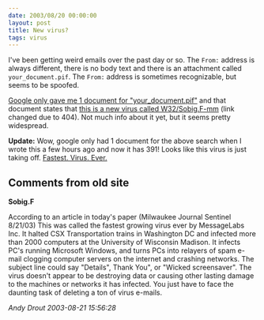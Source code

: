 ```yaml
---
date: 2003/08/20 00:00:00
layout: post
title: New virus?
tags: virus
---
```


I've been getting weird emails over the past day or so. The `From:` address is always different, there is no body text and there is an attachment called `your_document.pif`. The `From:` address is sometimes recognizable, but seems to be spoofed.

[Google only gave me 1 document for "your_document.pif"](http://www.google.com/search?hl=en&amp;ie=UTF-8&amp;oe=UTF-8&amp;q=your_document.pif) and that document states that [this is a new virus called W32/Sobig.F-mm](http://www.f-secure.com/v-descs/sobig_f.shtml) (link changed due to 404). Not much info about it yet, but it seems pretty widespread.

**Update:** Wow, google only had 1 document for the above search when I wrote this a few hours ago and now it has 391! Looks like this virus is just taking off. [Fastest. Virus. Ever.](http://www.local6.com/news/2420899/detail.html)

<div id="comment-box">
<h2>Comments from old site</h2>

<div class="one-comment">
<p><b>Sobig.F</b></p>
<p>
According to an article in today's paper (Milwaukee Journal Sentinel
8/21/03) This was called the fastest growing virus ever by MessageLabs
Inc. It halted CSX Transportation trains in Washington DC and infected
more than 2000 computers at the University of Wisconsin Madison.  It
infects PC's running Microsoft Windows, and turns PCs into relayers of
spam e-mail clogging computer servers on the internet and crashing
networks.  The subject line could say "Details", Thank You", or
"Wicked screensaver". The virus doesn't appear to be destroying data
or causing other lasting damage to the machines or networks it has
infected.  You just have to face the daunting task of deleting a ton
of virus e-mails.
</p>
<address class="signature">
<span class="author">Andy Drout</span>
<span class="date">2003-08-21 15:56:28</span>
</address>
</div>

</div>
